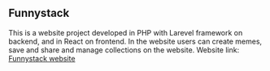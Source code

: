 
## Funnystack

This is a website project developed in PHP with Larevel framework on backend, and in React on frontend.
In the website users can create memes, save and share and manage collections on the website.
Website link:
<a href="https://funny-stack.herokuapp.com/"> Funnystack website </a>